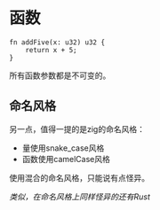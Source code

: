 # 函数

```zig
fn addFive(x: u32) u32 {
    return x + 5;
}
```

所有函数参数都是不可变的。

## 命名风格

另一点，值得一提的是zig的命名风格：

- 量使用snake_case风格
- 函数使用camelCase风格

使用混合的命名风格，只能说有点怪异。

_类似，在命名风格上同样怪异的还有Rust_
